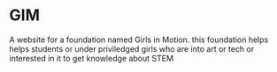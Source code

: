 # GIM
A website for a foundation named Girls in Motion. this foundation helps helps students or under priviledged girls who are into art or tech or interested in it to get knowledge about STEM 
